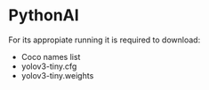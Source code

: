 # PythonAI
For its appropiate running it is required to download:
* Coco names list
* yolov3-tiny.cfg
* yolov3-tiny.weights
